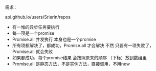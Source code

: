 需求：

api.github.io/users/Srierin/repos

- 有一堆的异步任务要执行
- 每一项是一个promise
- Promise.all 并发执行 本身也是一个promise
- 所有项都解决了，都成功，Promise.all 才会解决
    不然 只要有一项失败了，Promise.all 就会失败
- 如果都成功，每个promise结果 会按照原来的顺序 （下标）放到数组里
- Promise.all 是静态方法，不是实例方法，直接调用，不用new

